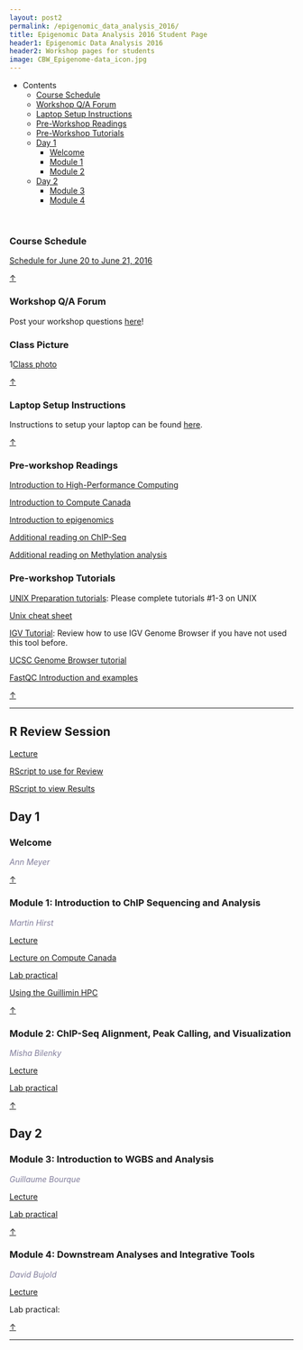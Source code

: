 ```yaml
---
layout: post2
permalink: /epigenomic_data_analysis_2016/
title: Epigenomic Data Analysis 2016 Student Page
header1: Epigenomic Data Analysis 2016
header2: Workshop pages for students
image: CBW_Epigenome-data_icon.jpg
---
```


<ul id="navmenu">
  <li><a id="back_to_top">Contents</a>
     <ul class="sub1">
     <li><a href="#course_schedule">Course Schedule</a></li>
     <li><a href="#q_a_forum">Workshop Q/A Forum</a></li>
     <li><a href="#laptop_setup">Laptop Setup Instructions</a></li>
     <li><a href="#pre_readings">Pre-Workshop Readings</a></li>
     <li><a href="#pre_tutorials">Pre-Workshop Tutorials</a></li>
      <li><a href="#day1">Day 1</a>
         <ul class="sub2">  
           <li><a href="#welcome">Welcome</a></li>
           <li><a href="#module_1">Module 1</a></li>
           <li><a href="#module_2">Module 2</a></li>
        </ul>
      </li>
       <li><a href="#day_2">Day 2</a>
          <ul class="sub2">
             <li><a href="#module_3">Module 3</a></li>
             <li><a href="#module_4">Module 4</a></li>
           </ul>
       </li>
    </ul>
  </li>
</ul>  

<br>

###  Course Schedule  <a id="course_schedule"></a>

  <a href="http://bioinformatics-ca.github.io/epigenomic_data_analysis_schedule_2016/">Schedule for June 20 to June 21, 2016</a>

[&uarr;](#back_to_top)

###  Workshop Q/A Forum <a id="q_a_forum"></a>

  Post your workshop questions <a href="https://noteapp.com/Epigenomics2016">here</a>!
  
### Class Picture

1[Class photo](https://github.com/bioinformatics-ca/bioinformatics-ca.github.io/blob/master/2016_workshops/epigenomics/img/class_photo_small.png?raw=true)

[&uarr;](#back_to_top)

###  Laptop Setup Instructions <a id="laptop_setup"></a>

  Instructions to setup your laptop can be found <a href="https://github.com/bioinformatics-ca/bioinformatics-ca.github.io/blob/master/2016_workshops/epigenomics/laptop_instructions.md">here</a>.

[&uarr;](#back_to_top)

###  Pre-workshop Readings <a id="pre_readings"></a>

[Introduction to High-Performance Computing](http://insidehpc.com/hpc-basic-training/what-is-hpc/)

[Introduction to Compute Canada](https://www.computecanada.ca/research-portal/accessing-resources/)

[Introduction to epigenomics](http://www.ncbi.nlm.nih.gov/pmc/articles/PMC3080743/)

[Additional reading on ChIP-Seq](http://www.ncbi.nlm.nih.gov/pmc/articles/PMC3053263/)

[Additional reading on Methylation analysis](http://www.ncbi.nlm.nih.gov/pubmed/22986265/) 

###  Pre-workshop Tutorials <a id="pre_tutorials"></a>

[UNIX Preparation tutorials](http://www.ee.surrey.ac.uk/Teaching/Unix/): Please complete tutorials #1-3 on UNIX 

[Unix cheat sheet](http://www.rain.org/~mkummel/unix.html)

[IGV Tutorial](http://bioinformatics-ca.github.io/bioinformatics_for_cancer_genomics_IGV_lab_2016/): Review how to use IGV Genome Browser if you have not used this tool before.

[UCSC Genome Browser tutorial](http://www.ncbi.nlm.nih.gov/pubmed/18514479)

[FastQC Introduction and examples](http://www.bioinformatics.babraham.ac.uk/projects/fastqc/Help/)


[&uarr;](#back_to_top)

***

## R Review Session

[Lecture](https://github.com/bioinformatics-ca/bioinformatics-ca.github.io/blob/master/resources/RReview_slides.pdf)

[RScript to use for Review](https://github.com/bioinformatics-ca/bioinformatics-ca.github.io/raw/master/2016_workshops/epigenomics/BiCG_2016_Rreview_Code.R)

[RScript to view Results](https://github.com/bioinformatics-ca/bioinformatics-ca.github.io/blob/master/resources/R_Review_Session_Code.ipynb)

##  Day 1 <a id="day_1"></a>

###  Welcome <a id="welcome"></a>

  *<font color="#827e9c">Ann Meyer</font>* 
<br>

[&uarr;](#back_to_top)

###  Module 1: Introduction to ChIP Sequencing and Analysis <a id="module_1"></a>

  *<font color="#827e9c">Martin Hirst</font>*
  
  [Lecture](https://bioinformatics.ca/epigenomics-module-1-2016)
  
  [Lecture on Compute Canada](https://bioinformatics.ca/epigenomics-module-1-hpc-2016)
  
  [Lab practical](http://bioinformatics-ca.github.io/epigenomic_data_analysis_module1_lab_2016/)
  
  [Using the Guillimin HPC](http://bioinformatics-ca.github.io/epigenomic_data_analysis_hpc_2016/)

[&uarr;](#back_to_top)

###  Module 2: ChIP-Seq Alignment, Peak Calling, and Visualization <a id="module_2"></a>

  *<font color="#827e9c">Misha Bilenky</font>*
  
  [Lecture](https://bioinformatics.ca/epigenomics-module-2-2016)
  
  [Lab practical](http://bioinformatics-ca.github.io/epigenomic_data_analysis_module2_lab_2016/)

[&uarr;](#back_to_top)

##  Day 2 <a id="day_2"></a>

###  Module 3: Introduction to WGBS and Analysis <a id="module_3"></a>

  *<font color="#827e9c">Guillaume Bourque</font>*
  
  [Lecture](https://bioinformatics.ca/epigenomics-module-3-2016)
  
  [Lab practical](http://bioinformatics-ca.github.io/epigenomic_data_analysis_module3_lab_2016/)

[&uarr;](#back_to_top)


###  Module 4: Downstream Analyses and Integrative Tools <a id="module_4"></a>

  *<font color="#827e9c">David Bujold</font>*
  
  [Lecture](https://bioinformatics.ca/epigenomics-module-4-2016)
  
  Lab practical:

[&uarr;](#back_to_top)

***

